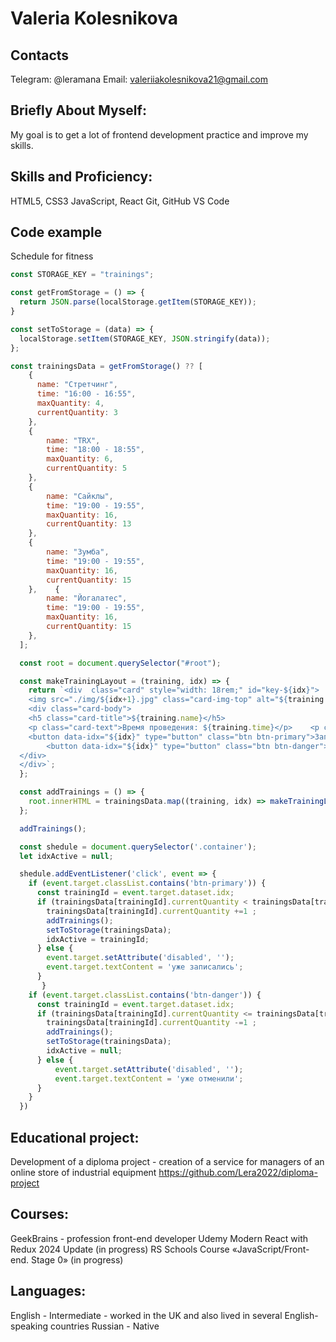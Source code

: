 # Valeria Kolesnikova

## Contacts

Telegram: @leramana
Email: valeriiakolesnikova21@gmail.com


## Briefly About Myself:

My goal is to get a lot of frontend development practice and improve my skills.


## Skills and Proficiency:

HTML5, CSS3
JavaScript, React
Git, GitHub
VS Code


## Code example 

Schedule for fitness
```javascript
const STORAGE_KEY = "trainings";

const getFromStorage = () => {
  return JSON.parse(localStorage.getItem(STORAGE_KEY));
}

const setToStorage = (data) => {
  localStorage.setItem(STORAGE_KEY, JSON.stringify(data));
};

const trainingsData = getFromStorage() ?? [
    {
      name: "Стретчинг",
      time: "16:00 - 16:55",
      maxQuantity: 4,
      currentQuantity: 3
    },
    {
        name: "TRX",
        time: "18:00 - 18:55",
        maxQuantity: 6,
        currentQuantity: 5
    },
    {
        name: "Сайклы",
        time: "19:00 - 19:55",
        maxQuantity: 16,
        currentQuantity: 13
    },
    {
        name: "Зумба",
        time: "19:00 - 19:55",
        maxQuantity: 16,
        currentQuantity: 15
    },    {
        name: "Йогалатес",
        time: "19:00 - 19:55",
        maxQuantity: 16,
        currentQuantity: 15
    },
  ];

  const root = document.querySelector("#root");

  const makeTrainingLayout = (training, idx) => {
    return `<div  class="card" style="width: 18rem;" id="key-${idx}">
    <img src="./img/${idx+1}.jpg" class="card-img-top" alt="${training.name}">
    <div class="card-body">
    <h5 class="card-title">${training.name}</h5>
    <p class="card-text">Время проведения: ${training.time}</p>    <p class="card-text">максимальное количество участников: ${training.maxQuantity}</p>    <p class="card-text current">текущее количество записанных участников: ${training.currentQuantity}</p>
    <button data-idx="${idx}" type="button" class="btn btn-primary">Записаться</button>
        <button data-idx="${idx}" type="button" class="btn btn-danger">Отменить запись</button>
  </div>
  </div>`;
  };

  const addTrainings = () => {
    root.innerHTML = trainingsData.map((training, idx) => makeTrainingLayout(training, idx)).join("");
  };

  addTrainings();

  const shedule = document.querySelector('.container');
  let idxActive = null;

  shedule.addEventListener('click', event => {
    if (event.target.classList.contains('btn-primary')) {
      const trainingId = event.target.dataset.idx;
      if (trainingsData[trainingId].currentQuantity < trainingsData[trainingId].maxQuantity && idxActive !== trainingId) {
        trainingsData[trainingId].currentQuantity +=1 ;
        addTrainings();
        setToStorage(trainingsData);
        idxActive = trainingId;
      } else {
        event.target.setAttribute('disabled', '');
        event.target.textContent = 'уже записались';
      }
       }
    if (event.target.classList.contains('btn-danger')) {
      const trainingId = event.target.dataset.idx;
      if (trainingsData[trainingId].currentQuantity <= trainingsData[trainingId].maxQuantity && (idxActive === trainingId)) {
        trainingsData[trainingId].currentQuantity -=1 ;
        addTrainings();
        setToStorage(trainingsData);
        idxActive = null;
      } else {
          event.target.setAttribute('disabled', '');
          event.target.textContent = 'уже отменили';
      }
    }
  })
```


## Educational project:

Development of a diploma project - creation of a service for managers of an online store of industrial equipment
https://github.com/Lera2022/diploma-project


## Courses:

GeekBrains - profession front-end developer
Udemy Modern React with Redux 2024 Update (in progress)
RS Schools Course «JavaScript/Front-end. Stage 0» (in progress)


## Languages:

English - Intermediate - worked in the UK and also lived in several English-speaking countries
Russian - Native
